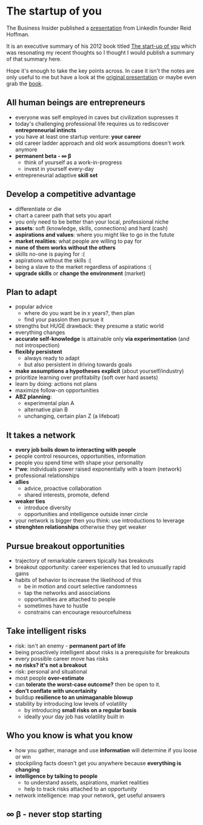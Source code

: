 # The startup of you

The Business Insider published a [presentation](http://www.businessinsider.com/career-advice-from-linkedins-founder-2013-3?op=1) from LinkedIn founder Reid Hoffman.

It is an executive summary of his 2012 book titled [The start-up of you](http://www.amazon.com/The-Start-up-You-Transform-ebook/dp/B0050DIWHU) which was resonating my recent thoughts so I thought I would publish a summary of that summary here.

Hope it's enough to take the key points across. In case it isn't the notes are only useful to me but have a look at the [original presentation](http://www.businessinsider.com/career-advice-from-linkedins-founder-2013-3?op=1) or maybe even grab the [book](http://www.amazon.com/The-Start-up-You-Transform-ebook/dp/B0050DIWHU).

## All human beings are entrepreneurs

* everyone was self employed in caves but civilization supresses it
* today's challenging professional life requires us to rediscover **entrepreneurial intincts**
* you have at least one startup venture: **your career**
* old career ladder approach and old work assumptions doesn't work anymore
* **permanent beta - &infin; &beta;**
   * think of yourself as a work-in-progress
   * invest in yourself every-day
* entrepreneurial adaptive **skill set**

## Develop a competitive advantage

* differentiate or die
* chart a career path that sets you apart
* you only need to be better than your local, professional niche
* **assets**: soft (knowledge, skills, connections) and hard (cash)
* **aspirations and values**: where you might like to go in the futute
* **market realities**: what people are willing to pay for
* **none of them works without the others**
* skills no-one is paying for :(
* aspirations without the skills :(
* being a slave to the market regardless of aspirations :(
* **upgrade skills** or **change the environment** (market)

## Plan to adapt

* popular advice
    * where do you want be in x years?, then plan
    * find your passion then pursue it
* strengths but HUGE drawback: they presume a static world
* everything changes
* **accurate self-knowledge** is attainable only **via experimentation** (and not introspection)
* **flexibly persistent**
    * always ready to adapt
    * but also persistent in driving towards goals
* **make assumptions a hypotheses explicit** (about yourself/industry)
* prioritize learning over profitabilty (soft over hard assets)
* learn by doing: actions not plans
* maximize follow-on opportunities
* **ABZ planning**:
    * experimental plan A
    * alternative plan B
    * unchanging, certain plan Z (a lifeboat)

## It takes a network

* **every job boils down to interacting with people**
* people control resources, opportunities, information
* people you spend time with shape your personality
* **I^we**: individuals power raised exponentially with a team (network)
* professional relationships
* **allies**
    * advice, proactive collaboration
    * shared interests, promote, defend
* **weaker ties**
    * introduce diversity
    * opportunities and intelligence outside inner circle
* your network is bigger then you think: use introductions to leverage
* **strenghten relationships** otherwise they get weaker

## Pursue breakout opportunities

* trajectory of remarkable careers tipically has breakouts
* breakout opportunity: career experiences that led to unusually rapid gains
* habits of behavior to increase the likelihood of this
    * be in motion and court selective randomness
    * tap the networks and associations
    * opportunities are attached to people
    * sometimes have to hustle
    * constrains can encourage resourcefulness

## Take intelligent risks

* risk: isn't an enemy - **permanent part of life**
* being proactively intelligent about risks is a prerequisite for breakouts
* every possible career move has risks
* **no risks? it's not a breakout**
* risk: personal and situational
* most people **over-estimate**
* can **tolerate the worst-case outcome?** then be open to it.
* **don't conflate with uncertainity**
* buildup **resilience to an unimaganable blowup**
* stability by introducing low levels of volatility
    * by introducing **small risks on a regular basis**
    * ideally your day job has volatility built in

## Who you know is what you know
* how you gather, manage and use **information** will determine if you loose or win
* stockpiling facts doesn't get you anywhere because **everything is changing**
* **intelligence by talking to people**
    * to understand assets, aspirations, market realities
    * help to track risks attached to an opportunity
* network intelligence: map your network, get useful answers

##  &infin; &beta; - never stop starting
